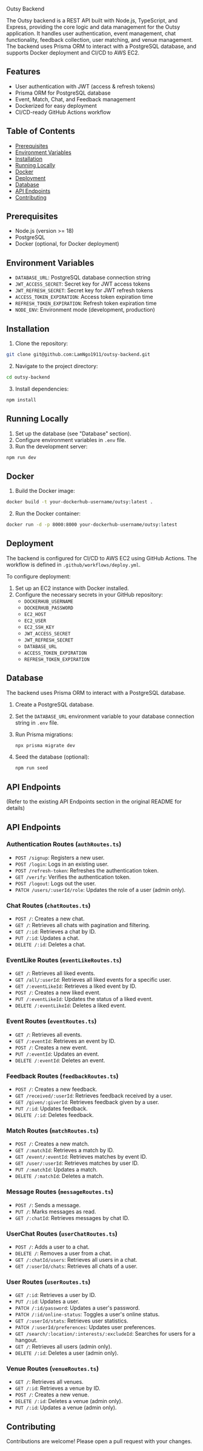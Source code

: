 Outsy Backend

The Outsy backend is a REST API built with Node.js, TypeScript, and Express, providing the core logic and data management for the Outsy application. It handles user authentication, event management, chat functionality, feedback collection, user matching, and venue management. The backend uses Prisma ORM to interact with a PostgreSQL database, and supports Docker deployment and CI/CD to AWS EC2.

## Features

- User authentication with JWT (access & refresh tokens)
- Prisma ORM for PostgreSQL database
- Event, Match, Chat, and Feedback management
- Dockerized for easy deployment
- CI/CD-ready GitHub Actions workflow

## Table of Contents

- [Prerequisites](#prerequisites)
- [Environment Variables](#environment-variables)
- [Installation](#installation)
- [Running Locally](#running-locally)
- [Docker](#docker)
- [Deployment](#deployment)
- [Database](#database)
- [API Endpoints](#api-endpoints)
- [Contributing](#contributing)

## Prerequisites

- Node.js (version >= 18)
- PostgreSQL
- Docker (optional, for Docker deployment)

## Environment Variables

- `DATABASE_URL`: PostgreSQL database connection string
- `JWT_ACCESS_SECRET`: Secret key for JWT access tokens
- `JWT_REFRESH_SECRET`: Secret key for JWT refresh tokens
- `ACCESS_TOKEN_EXPIRATION`: Access token expiration time
- `REFRESH_TOKEN_EXPIRATION`: Refresh token expiration time
- `NODE_ENV`: Environment mode (development, production)

## Installation

1. Clone the repository:

```bash
git clone git@github.com:LamNgo1911/outsy-backend.git
```

2. Navigate to the project directory:

```bash
cd outsy-backend
```

3. Install dependencies:

```bash
npm install
```

## Running Locally

1. Set up the database (see "Database" section).
2. Configure environment variables in `.env` file.
3. Run the development server:

```bash
npm run dev
```

## Docker

1. Build the Docker image:

```bash
docker build -t your-dockerhub-username/outsy:latest .
```

2. Run the Docker container:

```bash
docker run -d -p 8000:8000 your-dockerhub-username/outsy:latest
```

## Deployment

The backend is configured for CI/CD to AWS EC2 using GitHub Actions. The workflow is defined in `.github/workflows/deploy.yml`.

To configure deployment:

1. Set up an EC2 instance with Docker installed.
2. Configure the necessary secrets in your GitHub repository:
    - `DOCKERHUB_USERNAME`
    - `DOCKERHUB_PASSWORD`
    - `EC2_HOST`
    - `EC2_USER`
    - `EC2_SSH_KEY`
    - `JWT_ACCESS_SECRET`
    - `JWT_REFRESH_SECRET`
    - `DATABASE_URL`
    - `ACCESS_TOKEN_EXPIRATION`
    - `REFRESH_TOKEN_EXPIRATION`

## Database

The backend uses Prisma ORM to interact with a PostgreSQL database.

1.  Create a PostgreSQL database.
2.  Set the `DATABASE_URL` environment variable to your database connection string in `.env` file.
3.  Run Prisma migrations:

    ```bash
    npx prisma migrate dev
    ```

4.  Seed the database (optional):

    ```bash
    npm run seed
    ```

## API Endpoints

(Refer to the existing API Endpoints section in the original README for details)

## API Endpoints

### Authentication Routes (`authRoutes.ts`)

-   `POST /signup`: Registers a new user.
-   `POST /login`: Logs in an existing user.
-   `POST /refresh-token`: Refreshes the authentication token.
-   `GET /verify`: Verifies the authentication token.
-   `POST /logout`: Logs out the user.
-   `PATCH /users/:userId/role`: Updates the role of a user (admin only).

### Chat Routes (`chatRoutes.ts`)

-   `POST /`: Creates a new chat.
-   `GET /`: Retrieves all chats with pagination and filtering.
-   `GET /:id`: Retrieves a chat by ID.
-   `PUT /:id`: Updates a chat.
-   `DELETE /:id`: Deletes a chat.

### EventLike Routes (`eventLikeRoutes.ts`)

-   `GET /`: Retrieves all liked events.
-   `GET /all/:userId`: Retrieves all liked events for a specific user.
-   `GET /:eventLikeId`: Retrieves a liked event by ID.
-   `POST /`: Creates a new liked event.
-   `PUT /:eventLikeId`: Updates the status of a liked event.
-   `DELETE /:eventLikeId`: Deletes a liked event.

### Event Routes (`eventRoutes.ts`)

-   `GET /`: Retrieves all events.
-   `GET /:eventId`: Retrieves an event by ID.
-   `POST /`: Creates a new event.
-   `PUT /:eventId`: Updates an event.
-   `DELETE /:eventId`: Deletes an event.

### Feedback Routes (`feedbackRoutes.ts`)

-   `POST /`: Creates a new feedback.
-   `GET /received/:userId`: Retrieves feedback received by a user.
-   `GET /given/:giverId`: Retrieves feedback given by a user.
-   `PUT /:id`: Updates feedback.
-   `DELETE /:id`: Deletes feedback.

### Match Routes (`matchRoutes.ts`)

-   `POST /`: Creates a new match.
-   `GET /:matchId`: Retrieves a match by ID.
-   `GET /event/:eventId`: Retrieves matches by event ID.
-   `GET /user/:userId`: Retrieves matches by user ID.
-   `PUT /:matchId`: Updates a match.
-   `DELETE /:matchId`: Deletes a match.

### Message Routes (`messageRoutes.ts`)

-   `POST /`: Sends a message.
-   `PUT /`: Marks messages as read.
-   `GET /:chatId`: Retrieves messages by chat ID.

### UserChat Routes (`userChatRoutes.ts`)

-   `POST /`: Adds a user to a chat.
-   `DELETE /`: Removes a user from a chat.
-   `GET /:chatId/users`: Retrieves all users in a chat.
-   `GET /:userId/chats`: Retrieves all chats of a user.

### User Routes (`userRoutes.ts`)

-   `GET /:id`: Retrieves a user by ID.
-   `PUT /:id`: Updates a user.
-   `PATCH /:id/password`: Updates a user's password.
-   `PATCH /:id/online-status`: Toggles a user's online status.
-   `GET /:userId/stats`: Retrieves user statistics.
-   `PATCH /:userId/preferences`: Updates user preferences.
-   `GET /search/:location/:interests/:excludeId`: Searches for users for a hangout.
-   `GET /`: Retrieves all users (admin only).
-   `DELETE /:id`: Deletes a user (admin only).

### Venue Routes (`venueRoutes.ts`)

-   `GET /`: Retrieves all venues.
-   `GET /:id`: Retrieves a venue by ID.
-   `POST /`: Creates a new venue.
-   `DELETE /:id`: Deletes a venue (admin only).
-   `PUT /:id`: Updates a venue (admin only).

## Contributing

Contributions are welcome! Please open a pull request with your changes.
